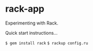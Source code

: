 # rack-app

Experimenting with Rack.

Quick start instructions...

`$ gem install rack`
`$ rackup config.ru`

